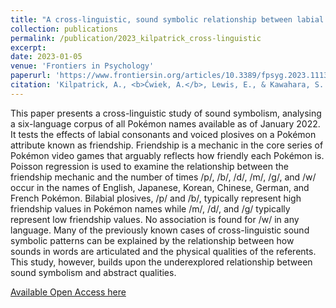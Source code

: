 ```yaml
---
title: "A cross-linguistic, sound symbolic relationship between labial consonants, voiced plosives, and Pokémon friendship"
collection: publications
permalink: /publication/2023_kilpatrick_cross-linguistic
excerpt:
date: 2023-01-05
venue: 'Frontiers in Psychology'
paperurl: 'https://www.frontiersin.org/articles/10.3389/fpsyg.2023.1113143'
citation: 'Kilpatrick, A., <b>Ćwiek, A.</b>, Lewis, E., & Kawahara, S. (2023). A cross-linguistic, sound symbolic relationship between labial consonants, voiced plosives, and Pokémon friendship. <i>Frontiers in Psychology, 14</i>.'
---
```


This paper presents a cross-linguistic study of sound symbolism, analysing a six-language corpus of all Pokémon names available as of January 2022. It tests the effects of labial consonants and voiced plosives on a Pokémon attribute known as friendship. Friendship is a mechanic in the core series of Pokémon video games that arguably reflects how friendly each Pokémon is.
Poisson regression is used to examine the relationship between the friendship mechanic and the number of times /p/, /b/, /d/, /m/, /g/, and /w/ occur in the names of English, Japanese, Korean, Chinese, German, and French Pokémon.
Bilabial plosives, /p/ and /b/, typically represent high friendship values in Pokémon names while /m/, /d/, and /g/ typically represent low friendship values. No association is found for /w/ in any language.
Many of the previously known cases of cross-linguistic sound symbolic patterns can be explained by the relationship between how sounds in words are articulated and the physical qualities of the referents. This study, however, builds upon the underexplored relationship between sound symbolism and abstract qualities.

[Available Open Access here](https://www.frontiersin.org/articles/10.3389/fpsyg.2023.1113143)
